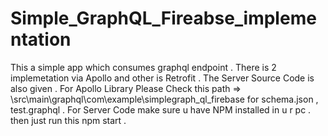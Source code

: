 # Simple_GraphQL_Fireabse_implementation
 This a simple app which consumes graphql endpoint . There is 2 implemetation via Apollo and other is Retrofit . The Server Source Code is also given . 
For Apollo Library Please Check this path => \src\main\graphql\com\example\simplegraph_ql_firebase 
for  schema.json , test.graphql .
For Server Code make sure u have NPM installed in u r pc . then just run this npm start . 

